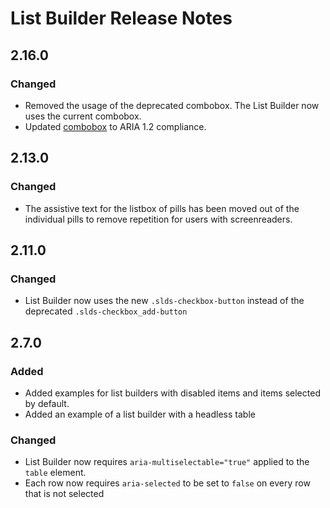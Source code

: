 <!-- Release notes authoring guidelines: http://keepachangelog.com/ -->

# List Builder Release Notes

<!-- ## [Unreleased] -->

## 2.16.0

### Changed

- Removed the usage of the deprecated combobox. The List Builder now uses the current combobox.
- Updated [combobox](/components/combobox) to ARIA 1.2 compliance.

## 2.13.0

### Changed

- The assistive text for the listbox of pills has been moved out of the individual pills to remove repetition for users with screenreaders.

## 2.11.0

### Changed

- List Builder now uses the new `.slds-checkbox-button` instead of the deprecated `.slds-checkbox_add-button`

## 2.7.0

### Added

- Added examples for list builders with disabled items and items selected by default.
- Added an example of a list builder with a headless table

### Changed

- List Builder now requires `aria-multiselectable="true"` applied to the `table` element.
- Each row now requires `aria-selected` to be set to `false` on every row that is not selected
